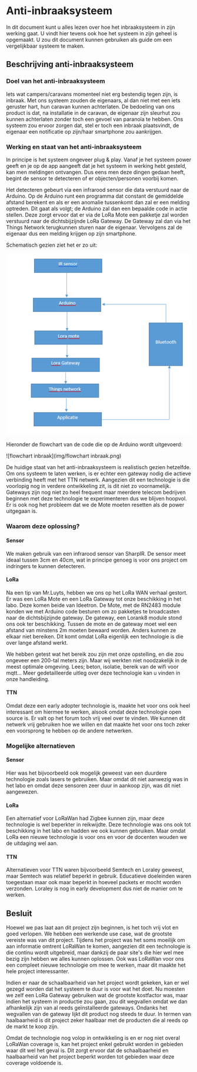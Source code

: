 # Anti-inbraaksysteem
In dit document kunt u alles lezen over hoe het inbraaksysteem in zijn werking gaat.
U vindt hier tevens ook hoe het systeem in zijn geheel is opgemaakt. U zou dit document kunnen gebruiken als guide om een vergelijkbaar systeem te maken.

## Beschrijving anti-inbraaksysteem

### Doel van het anti-inbraaksysteem
Iets wat campers/caravans momenteel niet erg bestendig tegen zijn, is inbraak. Met ons systeem zouden de eigenaars, al dan niet met een iets geruster hart, hun caravan kunnen achterlaten.
De bedoeling van ons product is dat, na installatie in de caravan, de eigenaar zijn sleurhut zou kunnen achterlaten zonder toch een gevoel van paranoïa te hebben. Ons systeem zou ervoor zorgen dat, stel er toch een inbraak plaatsvindt, de eigenaar een notificatie op zijn/haar smartphone zou aankrijgen.

### Werking en staat van het anti-inbraaksysteem

In principe is het systeem ongeveer plug & play. Vanaf je het systeem power geeft en je op de app aangeeft dat je het systeem in werking hebt gesteld, kan men meldingen ontvangen.
Dus eens men deze dingen gedaan heeft, begint de sensor te detecteren of er objecten/personen voorbij komen.

Het detecteren gebeurt via een infrarood sensor die data verstuurd naar de Arduino. Op de Arduino runt een programma dat constant de gemiddelde afstand berekent en als er een anomalie tussenkomt dan zal er een melding optreden.
Dit gaat als volgt; de Arduino zal dan een bepaalde code in actie stellen. Deze zorgt ervoor dat er via de LoRa Mote een pakketje zal worden verstuurd naar de dichtsbijzijnde LoRa Gateway. De Gateway zal dan via het Things Network terugkunnen sturen naar de eigenaar. Vervolgens zal de eigenaar dus een melding krijgen op zijn smartphone.

Schematisch gezien ziet het er zo uit:


![diagram-inbraak](img/diagram-inbraak.png)


Hieronder de flowchart van de code die op de Arduino wordt uitgevoerd:


![flowchart inbraak](img/flowchart inbraak.png)

De huidige staat van het anti-inbraaksysteem is realistisch gezien hetzelfde.
Om ons systeem te laten werken, is er echter een gateway nodig die actieve verbinding heeft met het TTN netwerk.
Aangezien dit een technologie is die voorlopig nog in verdere ontwikkeling zit, is dit niet zo voornamelijk. Gateways zijn nog niet zo heel frequent maar meerdere telecom bedrijven beginnen met deze technologie te experimenteren dus we blijven hoopvol.
Er is ook nog het probleem dat we de Mote moeten resetten als de power uitgegaan is.

### Waarom deze oplossing?
#### Sensor
We maken gebruik van een infrarood sensor van SharpIR.
De sensor meet ideaal tussen 3cm en 40cm, wat in principe genoeg is voor ons project om indringers te kunnen detecteren.

#### LoRa
Na een tip van Mr.Luyts, hebben we ons op het LoRa WAN verhaal gestort. Er was een LoRa Mote en een LoRa Gateway tot onze beschikking in het labo. Deze komen beide van Ideetron.
De Mote, met de RN2483 module konden we met Arduino code besturen om zo pakketjes te broadcasten naar de dichtsbijzijnde gateway.
De gateway, een Lorank8 module stond ons ook ter beschikking.
Tussen de mote en de gateway moet wel een afstand van minstens 2m moeten bewaard worden. Anders kunnen ze elkaar niet bereiken. Dit komt omdat LoRa eigenlijk een technologie is die over lange afstand werkt.

We hebben getest wat het bereik zou zijn met onze opstelling, en die zou ongeveer een 200-tal meters zijn. Maar wij werkten niet noodzakelijk in de meest optimale omgeving. Lees; beton, isolatie, bereik van de wifi voor mqtt...
Meer gedetailleerde uitleg over deze technologie kan u vinden in onze handleiding.

#### TTN
Omdat deze een early adopter technologie is, maakte het voor ons ook heel interessant om hiermee te werken, alsook omdat deze technologie open source is. Er valt op het forum toch vrij veel over te vinden. We kunnen dit netwerk vrij gebruiken hoe we willen en dat maakte het voor ons toch zeker een voorsprong te hebben op de andere netwerken.


### Mogelijke alternatieven
#### Sensor

Hier was het bijvoorbeeld ook mogelijk geweest van een duurdere technologie zoals lasers te gebruiken. Maar omdat dit niet aanwezig was in het labo en omdat deze sensoren zeer duur in aankoop zijn, was dit niet aangewezen.

#### LoRa

Een alternatief voor LoRaWan had Zigbee kunnen zijn, maar deze technologie is wel beperkter in reikwijdte.
Deze technologie was ons ook tot beschikking in het labo en hadden we ook kunnen gebruiken.
Maar omdat LoRa een nieuwe technologie is voor ons en voor de docenten wouden we de uitdaging wel aan.

#### TTN

Alternatieven voor TTN waren bijvoorbeeld Semtech en Loraley geweest, maar Semtech was relatief beperkt in gebruik. Educatieve doeleinden waren toegestaan maar ook maar beperkt in hoeveel packets er mocht worden verzonden.
Loraley is nog in early development dus niet de manier om te werken.

## Besluit

Hoewel we pas laat aan dit project zijn beginnen, is het toch vrij vlot en goed verlopen. We hebben een werkende use case, wat de grootste vereiste was van dit project. Tijdens het project was het soms moeilijk om aan informatie omtrent LoRaWan te komen, aangezien dit een technologie is die continu wordt uitgebreid, maar dankzij de paar site's die hier wel mee bezig zijn hebben we alles kunnen oplossen. Ook was LoRaWan voor ons een compleet nieuwe technologie om mee te werken, maar dit maakte het hele project interessanter.

Indien er naar de schaalbaarheid van het project wordt gekeken, kan er wel gezegd worden dat het systeem te duur is voor wat het doet. Nu moesten we zelf een LoRa Gateway gebruiken wat de grootste kostfactor was, maar indien het systeem in productie zou gaan, zou dit wegvallen omdat we dan afhankelijk zijn van al reeds geïnstalleerde gateways. Ondanks het wegvallen van de gateway lijkt dit product nog steeds te duur. In termen van haalbaarheid is dit project zeker haalbaar met de producten die al reeds op de markt te koop zijn.

Omdat de technologie nog volop in ontwikkeling is en er nog niet overal LoRaWan coverage is, kan het project enkel gebruikt worden in gebieden waar dit wel het geval is. Dit zorgt ervoor dat de schaalbaarheid en haalbaarheid van het project beperkt worden tot gebieden waar deze coverage voldoende is. 

